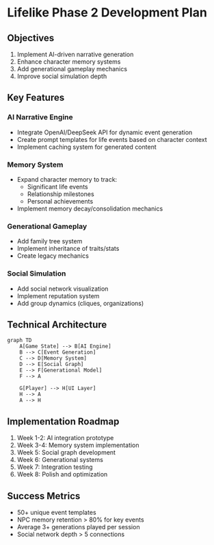 # Lifelike Phase 2 Development Plan

## Objectives
1. Implement AI-driven narrative generation
2. Enhance character memory systems
3. Add generational gameplay mechanics
4. Improve social simulation depth

## Key Features

### AI Narrative Engine
- Integrate OpenAI/DeepSeek API for dynamic event generation
- Create prompt templates for life events based on character context
- Implement caching system for generated content

### Memory System
- Expand character memory to track:
  - Significant life events
  - Relationship milestones
  - Personal achievements
- Implement memory decay/consolidation mechanics

### Generational Gameplay
- Add family tree system
- Implement inheritance of traits/stats
- Create legacy mechanics

### Social Simulation
- Add social network visualization
- Implement reputation system
- Add group dynamics (cliques, organizations)

## Technical Architecture
```mermaid
graph TD
    A[Game State] --> B[AI Engine]
    B --> C[Event Generation]
    C --> D[Memory System]
    D --> E[Social Graph]
    E --> F[Generational Model]
    F --> A

    G[Player] --> H[UI Layer]
    H --> A
    A --> H
```

## Implementation Roadmap
1. Week 1-2: AI integration prototype
2. Week 3-4: Memory system implementation
3. Week 5: Social graph development
4. Week 6: Generational systems
5. Week 7: Integration testing
6. Week 8: Polish and optimization

## Success Metrics
- 50+ unique event templates
- NPC memory retention > 80% for key events
- Average 3+ generations played per session
- Social network depth > 5 connections